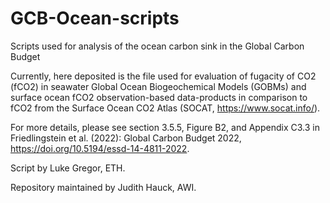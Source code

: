 # GCB-Ocean-scripts
Scripts used for analysis of the ocean carbon sink in the Global Carbon Budget

Currently, here deposited is the file used for evaluation of fugacity of CO2 (fCO2) in seawater Global Ocean Biogeochemical Models (GOBMs) and surface ocean fCO2 observation-based data-products in comparison to fCO2 from the Surface Ocean CO2 Atlas (SOCAT, https://www.socat.info/).

For more details, please see section 3.5.5, Figure B2, and Appendix C3.3 in Friedlingstein et al. (2022): Global Carbon Budget 2022, https://doi.org/10.5194/essd-14-4811-2022.

Script by Luke Gregor, ETH.

Repository maintained by Judith Hauck, AWI.
